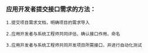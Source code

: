 ### 应用开发者提交接口需求的方法：

```
1.提交项目需求文档，明确项目的需求导入

2.应用开发者与系统工程师共同评估、确认接口作用、命名

3.应用开发者与系统工程师共同开发项目所需接口，并进行自动化测试
```

